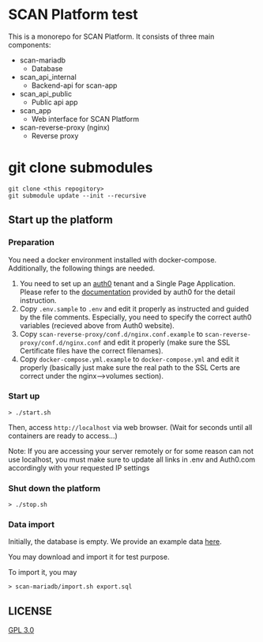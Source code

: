 <!--
=================================================================================================
 Project: SCAN - Searching Chemical Actions and Networks
                 Hokkaido University (2021)
________________________________________________________________________________________________
 Authors: Jun Fujima (Former Lead Developer) [2021]
          Mikael Nicander Kuwahara (Current Lead Developer) [2022-]
________________________________________________________________________________________________
 Description: This is the Main README.md file that explains how to get SCAN up & running.
------------------------------------------------------------------------------------------------
 Notes: 
------------------------------------------------------------------------------------------------
 References: 
=================================================================================================
-->
# SCAN Platform test

This is a monorepo for SCAN Platform. It consists of three main components:

* scan-mariadb
  * Database
* scan_api_internal
  * Backend-api for scan-app
* scan_api_public
  * Public api app
* scan_app
  * Web interface for SCAN Platform
* scan-reverse-proxy (nginx)
  * Reverse proxy

# git clone submodules

```
git clone <this repogitory>
git submodule update --init --recursive
```

## Start up the platform

### Preparation

You need a docker environment installed with docker-compose.
Additionally, the following things are needed.

1. You need to set up an [auth0](https://auth0.com/) tenant and a Single Page Application. Please refer to the [documentation](https://auth0.com/docs) provided by auth0 for the detail instruction.
2. Copy `.env.sample` to `.env` and edit it properly as instructed and guided by the file comments. Especially, you need to specify the correct auth0 variables (recieved above from Auth0 website).
3. Copy `scan-reverse-proxy/conf.d/nginx.conf.example` to `scan-reverse-proxy/conf.d/nginx.conf` and edit it properly (make sure the SSL Certificate files have the correct filenames).
4. Copy `docker-compose.yml.example` to `docker-compose.yml` and edit it properly (basically just make sure the real path to the SSL Certs are correct under the nginx-->volumes section).


### Start up

```
> ./start.sh
```

Then, access `http://localhost` via web browser. (Wait for seconds until all containers are ready to access...)

Note: If you are accessing your server remotely or for some reason can not use localhost, you must make sure to update all links in .env and Auth0.com accordingly with your requested IP settings


### Shut down the platform

```
> ./stop.sh
```

### Data import

Initially, the database is empty.
We provide an example data [here](https://drive.google.com/file/d/1VjsEwVdje4G1Ob1fEesMRXmRQRBaajr1/view?usp=sharing).

You may download and import it for test purpose.

To import it, you may

```
> scan-mariadb/import.sh export.sql
```

## LICENSE

[GPL 3.0](https://github.com/scan-team/scan-platform-test/blob/main/LICENCE)
